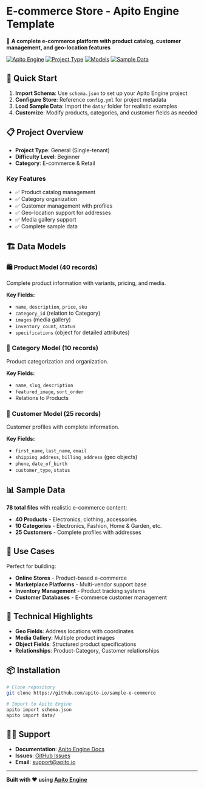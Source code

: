 # E-commerce Store - Apito Engine Template

🛒 **A complete e-commerce platform with product catalog, customer management, and geo-location features**

[![Apito Engine](https://img.shields.io/badge/Apito-Engine-blue?style=flat&logo=graphql)](https://apito.io)
[![Project Type](https://img.shields.io/badge/Project%20Type-General-green?style=flat)](#project-type)
[![Models](https://img.shields.io/badge/Models-3-orange?style=flat)](#data-models)
[![Sample Data](https://img.shields.io/badge/Sample%20Data-78%20Files-purple?style=flat)](#sample-data)

## 🚀 Quick Start

1. **Import Schema**: Use `schema.json` to set up your Apito Engine project
2. **Configure Store**: Reference `config.yml` for project metadata
3. **Load Sample Data**: Import the `data/` folder for realistic examples
4. **Customize**: Modify products, categories, and customer fields as needed

## 📋 Project Overview

- **Project Type**: General (Single-tenant)
- **Difficulty Level**: Beginner
- **Category**: E-commerce & Retail

### **Key Features**

- ✅ Product catalog management
- ✅ Category organization
- ✅ Customer management with profiles
- ✅ Geo-location support for addresses
- ✅ Media gallery support
- ✅ Complete sample data

## 🏗️ Data Models

### **🛍️ Product Model** (40 records)

Complete product information with variants, pricing, and media.

**Key Fields:**

- `name`, `description`, `price`, `sku`
- `category_id` (relation to Category)
- `images` (media gallery)
- `inventory_count`, `status`
- `specifications` (object for detailed attributes)

### **📂 Category Model** (10 records)

Product categorization and organization.

**Key Fields:**

- `name`, `slug`, `description`
- `featured_image`, `sort_order`
- Relations to Products

### **👤 Customer Model** (25 records)

Customer profiles with complete information.

**Key Fields:**

- `first_name`, `last_name`, `email`
- `shipping_address`, `billing_address` (geo objects)
- `phone`, `date_of_birth`
- `customer_type`, `status`

## 📊 Sample Data

**78 total files** with realistic e-commerce content:

- **40 Products** - Electronics, clothing, accessories
- **10 Categories** - Electronics, Fashion, Home & Garden, etc.
- **25 Customers** - Complete profiles with addresses

## 🎯 Use Cases

Perfect for building:

- **Online Stores** - Product-based e-commerce
- **Marketplace Platforms** - Multi-vendor support base
- **Inventory Management** - Product tracking systems
- **Customer Databases** - E-commerce customer management

## 🔧 Technical Highlights

- **Geo Fields**: Address locations with coordinates
- **Media Gallery**: Multiple product images
- **Object Fields**: Structured product specifications
- **Relationships**: Product-Category, Customer relationships

## 📦 Installation

```bash
# Clone repository
git clone https://github.com/apito-io/sample-e-commerce

# Import to Apito Engine
apito import schema.json
apito import data/
```

## 🙋‍♂️ Support

- **Documentation**: [Apito Engine Docs](https://docs.apito.io)
- **Issues**: [GitHub Issues](https://github.com/apito-io/sample-e-commerce/issues)
- **Email**: support@apito.io

---

**Built with ❤️ using [Apito Engine](https://apito.io)**
